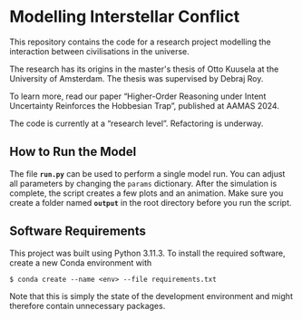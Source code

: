 # Modelling Interstellar Conflict

This repository contains the code for a research project modelling the interaction between civilisations in the universe.

The research has its origins in the master's thesis of Otto Kuusela at the University of Amsterdam. The thesis was supervised by Debraj Roy.

To learn more, read our paper “Higher-Order Reasoning under Intent Uncertainty Reinforces the Hobbesian Trap”, published at AAMAS 2024.

The code is currently at a “research level”. Refactoring is underway.

## How to Run the Model

The file **`run.py`** can be used to perform a single model run. You can adjust all parameters by changing the `params` dictionary. After the simulation is complete, the script creates a few plots and an animation. Make sure you create a folder named **`output`** in the root directory before you run the script.

## Software Requirements

This project was built using Python 3.11.3. To install the required software, create a new Conda environment with

    $ conda create --name <env> --file requirements.txt

Note that this is simply the state of the development environment and might therefore contain unnecessary packages.
